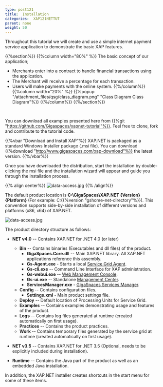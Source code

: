 ```yaml
---
type: post121
title:  Installation
categories:  XAP121NETTUT
parent: none
weight: 50
---
```





Throughout this tutorial we will create and use a simple internet payment service application to demonstrate the basic XAP features.




{{%section%}}
{{%column width="80%" %}}
The basic concept of our application;

- Merchants enter into a contract to handle financial transactions using the application.
- The Merchant will receive a percentage for each transaction.
- Users will make payments with the online system.
{{%/column%}}
{{%column width="20%" %}}
{{%popup "/attachment_files/qsg/class_diagram.png"  "Class Diagram Class Diagram"%}}
{{%/column%}}
{{%/section%}}


<br>

You can download all examples presented here from {{%git "https://github.com/Gigaspaces/xapnet-tutorial"%}}. Feel free to clone, fork and contribute to the tutorial code.


{{%vbar "Download and Install XAP"%}}
XAP.NET is packaged as a standard Windows Installer package (.msi file). You can download {{%download "http://www.gigaspaces.com/xap-download"%}} the latest version.
{{%/vbar%}}

Once you have downloaded the distribution, start the installation by double-clicking the msi file and the installation wizard will appear and guide you through the installation process.

{{% align center%}}
![data-access.jpg](/attachment_files/dotnet/dotnet-installer.png)
{{% /align%}}

The default product location is **C:\GigaSpaces\XAP.NET \{Version\} \{Platform\}** (For example: C:\{{%version "gshome-net-directory"%}}). This convention supports side-by-side installation of different versions and platforms (x86, x64) of XAP.NET.

![data-access.jpg](/attachment_files/dotnet/dotnet-file-structure.png)

The product directory structure as follows:

- **NET v4.0** -- Contains XAP.NET for .NET 4.0 (or later)
    - **Bin** -- Contains binaries (Executables and dll files) of the product.
        - **GigaSpaces.Core.dll** -- Main XAP.NET library. All XAP.NET applications reference this assembly.
        - **Gs-Agent.exe** - Starts a local [Service Grid Agent]({{%currentadmurl%}}/the-runtime-environment.html).
        - **Gs-cli.exe** -- Command Line Interface for XAP administration.
        - **Gs-webui.exe** -- [Web Management Console]({{%currentadmurl%}}/web-management-console.html).
        - **Gs-ui.exe** -- Standalone [Management Center]({{%currentadmurl%}}/gigaspaces-management-center.html).
        - **ServicesManager.exe** - [GigaSpaces Services Manager]({{%currentneturl%}}/gigaspaces-services-manager.html).
    - **Config** -- Contains configuration files.
        - **Settings.xml** - Main product settings file.
    - **Deploy** -- Default location of Processing Units for Service Grid.
    - **Examples** -- Contains examples demonstrating usage and features of the product.
    - **Logs** -- Contains log files generated at runtime (created automatically on first usage).
    - **Practices** -- Contains the product practices.
    - **Work** -- Contains temporary files generated by the service grid at runtime (created automatically on first usage).

- **NET v3.5** -- Contains XAP.NET for .NET 3.5 (Optional, needs to be explicitly included during installation).
- **Runtime** -- Contains the Java part of the product as well as an embedded Java installation.

In addition, the XAP.NET installer creates shortcuts in the start menu for some of these items.





